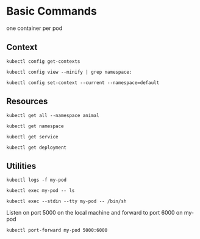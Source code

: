 # Basic Commands

one container per pod

## Context

```shell
kubectl config get-contexts
```

```shell
kubectl config view --minify | grep namespace:
```

```shell
kubectl config set-context --current --namespace=default
```

## Resources

```shell
kubectl get all --namespace animal
```

```shell
kubectl get namespace
```

```shell
kubectl get service
```

```shell
kubectl get deployment
```

## Utilities

```shell
kubectl logs -f my-pod
```

```shell
kubectl exec my-pod -- ls
```

```shell
kubectl exec --stdin --tty my-pod -- /bin/sh 
```

Listen on port 5000 on the local machine and forward to port 6000 on my-pod
```shell
kubectl port-forward my-pod 5000:6000
```
